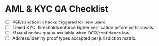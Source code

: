 # AML & KYC QA Checklist

- [ ] PEP/sanctions checks triggered for new users.
- [ ] Tiered KYC: thresholds enforce higher verification before withdrawals.
- [ ] Manual review queue available when OCR/confidence low.
- [ ] Address/identity proof types accepted per jurisdiction matrix.
